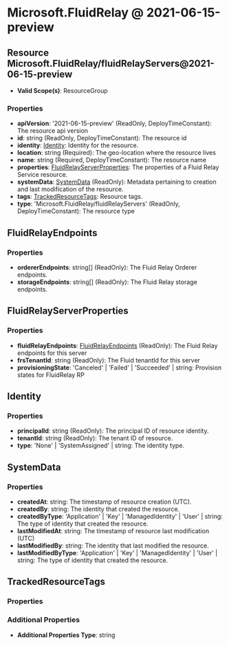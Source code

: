 # Microsoft.FluidRelay @ 2021-06-15-preview

## Resource Microsoft.FluidRelay/fluidRelayServers@2021-06-15-preview
* **Valid Scope(s)**: ResourceGroup
### Properties
* **apiVersion**: '2021-06-15-preview' (ReadOnly, DeployTimeConstant): The resource api version
* **id**: string (ReadOnly, DeployTimeConstant): The resource id
* **identity**: [Identity](#identity): Identity for the resource.
* **location**: string (Required): The geo-location where the resource lives
* **name**: string (Required, DeployTimeConstant): The resource name
* **properties**: [FluidRelayServerProperties](#fluidrelayserverproperties): The properties of a Fluid Relay Service resource.
* **systemData**: [SystemData](#systemdata) (ReadOnly): Metadata pertaining to creation and last modification of the resource.
* **tags**: [TrackedResourceTags](#trackedresourcetags): Resource tags.
* **type**: 'Microsoft.FluidRelay/fluidRelayServers' (ReadOnly, DeployTimeConstant): The resource type

## FluidRelayEndpoints
### Properties
* **ordererEndpoints**: string[] (ReadOnly): The Fluid Relay Orderer endpoints.
* **storageEndpoints**: string[] (ReadOnly): The Fluid Relay storage endpoints.

## FluidRelayServerProperties
### Properties
* **fluidRelayEndpoints**: [FluidRelayEndpoints](#fluidrelayendpoints) (ReadOnly): The Fluid Relay endpoints for this server
* **frsTenantId**: string (ReadOnly): The Fluid tenantId for this server
* **provisioningState**: 'Canceled' | 'Failed' | 'Succeeded' | string: Provision states for FluidRelay RP

## Identity
### Properties
* **principalId**: string (ReadOnly): The principal ID of resource identity.
* **tenantId**: string (ReadOnly): The tenant ID of resource.
* **type**: 'None' | 'SystemAssigned' | string: The identity type.

## SystemData
### Properties
* **createdAt**: string: The timestamp of resource creation (UTC).
* **createdBy**: string: The identity that created the resource.
* **createdByType**: 'Application' | 'Key' | 'ManagedIdentity' | 'User' | string: The type of identity that created the resource.
* **lastModifiedAt**: string: The timestamp of resource last modification (UTC)
* **lastModifiedBy**: string: The identity that last modified the resource.
* **lastModifiedByType**: 'Application' | 'Key' | 'ManagedIdentity' | 'User' | string: The type of identity that created the resource.

## TrackedResourceTags
### Properties
### Additional Properties
* **Additional Properties Type**: string

